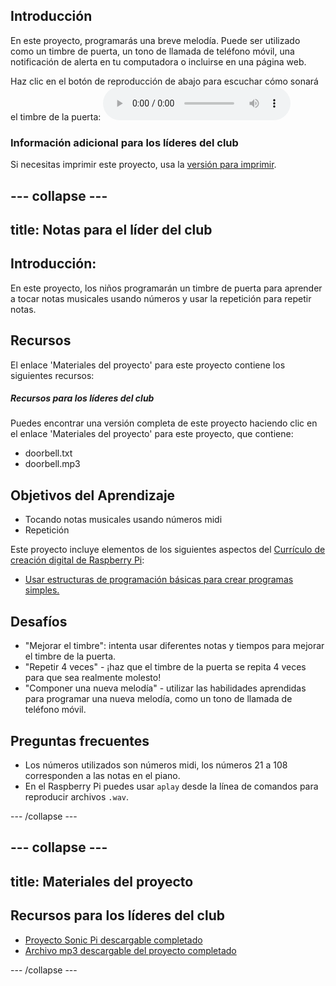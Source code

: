 ## Introducción

En este proyecto, programarás una breve melodía. Puede ser utilizado como un timbre de puerta, un tono de llamada de teléfono móvil, una notificación de alerta en tu computadora o incluirse en una página web.

<div id="audio-preview" class="pdf-hidden">
  Haz clic en el botón de reproducción de abajo para escuchar cómo sonará el timbre de la puerta: <audio controls preload> <source src="resources/doorbell.mp3" type="audio/mpeg"> Tu navegador no tiene soporte para el elemento de <code>audio</code>. </audio>
</div>

### Información adicional para los líderes del club

Si necesitas imprimir este proyecto, usa la [versión para imprimir](https://projects.raspberrypi.org/en/projects/compose-tune/print).

## \--- collapse \---

## title: Notas para el líder del club

## Introducción:

En este proyecto, los niños programarán un timbre de puerta para aprender a tocar notas musicales usando números y usar la repetición para repetir notas.

## Recursos

El enlace 'Materiales del proyecto' para este proyecto contiene los siguientes recursos:

##### Recursos para los líderes del club

Puedes encontrar una versión completa de este proyecto haciendo clic en el enlace 'Materiales del proyecto' para este proyecto, que contiene:

* doorbell.txt
* doorbell.mp3

## Objetivos del Aprendizaje

* Tocando notas musicales usando números midi
* Repetición

Este proyecto incluye elementos de los siguientes aspectos del [Currículo de creación digital de Raspberry Pi](http://rpf.io/curriculum):

* [Usar estructuras de programación básicas para crear programas simples.](https://www.raspberrypi.org/curriculum/programming/creator)

## Desafíos

* "Mejorar el timbre": intenta usar diferentes notas y tiempos para mejorar el timbre de la puerta.
* "Repetir 4 veces" - ¡haz que el timbre de la puerta se repita 4 veces para que sea realmente molesto!
* "Componer una nueva melodía" - utilizar las habilidades aprendidas para programar una nueva melodía, como un tono de llamada de teléfono móvil.

## Preguntas frecuentes

* Los números utilizados son números midi, los números 21 a 108 corresponden a las notas en el piano.
* En el Raspberry Pi puedes usar `aplay` desde la línea de comandos para reproducir archivos `.wav`.

\--- /collapse \---

## \--- collapse \---

## title: Materiales del proyecto

## Recursos para los líderes del club

* [Proyecto Sonic Pi descargable completado](resources/doorbell.txt)
* [Archivo mp3 descargable del proyecto completado](resources/doorbell.mp3)

\--- /collapse \---
